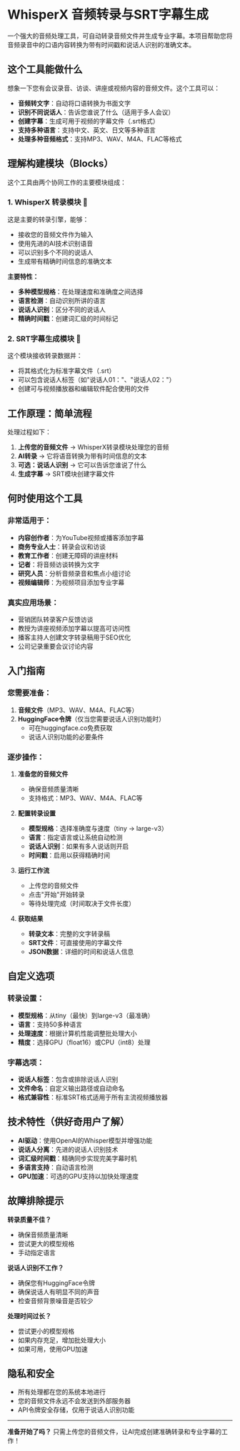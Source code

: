 # WhisperX 音频转录与SRT字幕生成

一个强大的音频处理工具，可自动转录音频文件并生成专业字幕。本项目帮助您将音频录音中的口语内容转换为带有时间戳和说话人识别的准确文本。

## 这个工具能做什么

想象一下您有会议录音、访谈、讲座或视频内容的音频文件。这个工具可以：

- **音频转文字**：自动将口语转换为书面文字
- **识别不同说话人**：告诉您谁说了什么（适用于多人会议）
- **创建字幕**：生成可用于视频的字幕文件（.srt格式）
- **支持多种语言**：支持中文、英文、日文等多种语言
- **处理多种音频格式**：支持MP3、WAV、M4A、FLAC等格式

## 理解构建模块（Blocks）

这个工具由两个协同工作的主要模块组成：

### 1. WhisperX 转录模块 🎵
这是主要的转录引擎，能够：
- 接收您的音频文件作为输入
- 使用先进的AI技术识别语音
- 可以识别多个不同的说话人
- 生成带有精确时间信息的准确文本

**主要特性：**
- **多种模型规格**：在处理速度和准确度之间选择
- **语言检测**：自动识别所讲的语言
- **说话人识别**：区分不同的说话人
- **精确时间戳**：创建词汇级的时间标记

### 2. SRT字幕生成模块 📝
这个模块接收转录数据并：
- 将其格式化为标准字幕文件（.srt）
- 可以包含说话人标签（如"说话人01："、"说话人02："）
- 创建可与视频播放器和编辑软件配合使用的文件

## 工作原理：简单流程

处理过程如下：

1. **上传您的音频文件** → WhisperX转录模块处理您的音频
2. **AI转录** → 它将语音转换为带有时间信息的文本
3. **可选：说话人识别** → 它可以告诉您谁说了什么
4. **生成字幕** → SRT模块创建字幕文件

## 何时使用这个工具

### 非常适用于：
- **内容创作者**：为YouTube视频或播客添加字幕
- **商务专业人士**：转录会议和访谈
- **教育工作者**：创建无障碍的讲座材料
- **记者**：将音频访谈转换为文字
- **研究人员**：分析音频录音和焦点小组讨论
- **视频编辑师**：为视频项目添加专业字幕

### 真实应用场景：
- 营销团队转录客户反馈访谈
- 教授为讲座视频添加字幕以提高可访问性
- 播客主持人创建文字转录稿用于SEO优化
- 公司记录重要会议讨论内容

## 入门指南

### 您需要准备：
1. **音频文件**（MP3、WAV、M4A、FLAC等）
2. **HuggingFace令牌**（仅当您需要说话人识别功能时）
   - 可在huggingface.co免费获取
   - 说话人识别功能的必要条件

### 逐步操作：

1. **准备您的音频文件**
   - 确保音频质量清晰
   - 支持格式：MP3、WAV、M4A、FLAC等

2. **配置转录设置**
   - **模型规格**：选择准确度与速度（tiny → large-v3）
   - **语言**：指定语言或让系统自动检测
   - **说话人识别**：如果有多人说话则开启
   - **时间戳**：启用以获得精确时间

3. **运行工作流**
   - 上传您的音频文件
   - 点击"开始"开始转录
   - 等待处理完成（时间取决于文件长度）

4. **获取结果**
   - **转录文本**：完整的文字转录稿
   - **SRT文件**：可直接使用的字幕文件
   - **JSON数据**：详细的时间和说话人信息

## 自定义选项

### 转录设置：
- **模型规格**：从tiny（最快）到large-v3（最准确）
- **语言**：支持50多种语言
- **处理速度**：根据计算机性能调整批处理大小
- **精度**：选择GPU（float16）或CPU（int8）处理

### 字幕选项：
- **说话人标签**：包含或排除说话人识别
- **文件命名**：自定义输出路径或自动命名
- **格式兼容性**：标准SRT格式适用于所有主流视频播放器

## 技术特性（供好奇用户了解）

- **AI驱动**：使用OpenAI的Whisper模型并增强功能
- **说话人分离**：先进的说话人识别技术
- **词汇级时间戳**：精确同步实现完美字幕时机
- **多语言支持**：自动语言检测
- **GPU加速**：可选的GPU支持以加快处理速度

## 故障排除提示

**转录质量不佳？**
- 确保音频质量清晰
- 尝试更大的模型规格
- 手动指定语言

**说话人识别不工作？**
- 确保您有HuggingFace令牌
- 确保说话人有明显不同的声音
- 检查音频背景噪音是否较少

**处理时间过长？**
- 尝试更小的模型规格
- 如果内存充足，增加批处理大小
- 如果可用，使用GPU加速

## 隐私和安全

- 所有处理都在您的系统本地进行
- 您的音频文件永远不会发送到外部服务器
- API令牌安全存储，仅用于说话人识别功能

---

**准备开始了吗？** 只需上传您的音频文件，让AI完成创建准确转录和专业字幕的工作！